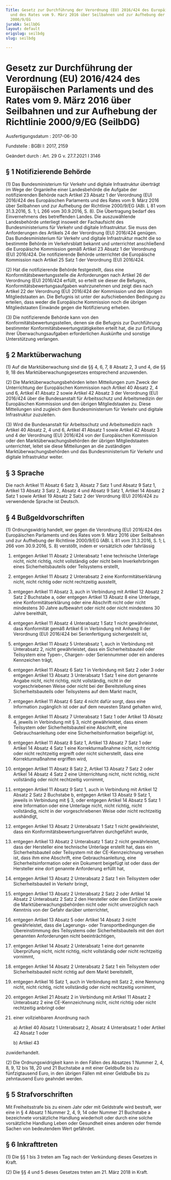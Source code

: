 ```yaml
---
Title: Gesetz zur Durchführung der Verordnung (EU) 2016/424 des Europäischen Parlaments
  und des Rates vom 9. März 2016 über Seilbahnen und zur Aufhebung der Richtlinie
  2000/9/EG
jurabk: SeilbDG
layout: default
origslug: seilbdg
slug: seilbdg

---
```


# Gesetz zur Durchführung der Verordnung (EU) 2016/424 des Europäischen Parlaments und des Rates vom 9. März 2016 über Seilbahnen und zur Aufhebung der Richtlinie 2000/9/EG (SeilbDG)

Ausfertigungsdatum
:   2017-06-30

Fundstelle
:   BGBl I: 2017, 2159

Geändert durch
:   Art. 29 G v. 27.7.2021 I 3146


## § 1 Notifizierende Behörde

(1) Das Bundesministerium für Verkehr und digitale Infrastruktur
überträgt im Wege der Organleihe einer Landesbehörde die Aufgabe der
notifizierenden Behörde nach Artikel 23 Absatz 1 der Verordnung (EU)
2016/424 des Europäischen Parlaments und des Rates vom 9. März 2016
über Seilbahnen und zur Aufhebung der Richtlinie 2000/9/EG (ABl. L 81
vom 31.3.2016, S. 1; L 266 vom 30.9.2016, S. 8). Die Übertragung
bedarf des Einvernehmens des betreffenden Landes. Die auszuwählende
Landesbehörde unterliegt insoweit der Fachaufsicht des
Bundesministeriums für Verkehr und digitale Infrastruktur. Sie muss
den Anforderungen des Artikels 24 der Verordnung (EU) 2016/424
genügen. Das Bundesministerium für Verkehr und digitale Infrastruktur
macht die so bestimmte Behörde im Verkehrsblatt bekannt und
unterrichtet anschließend die Europäische Kommission gemäß Artikel 23
Absatz 1 der Verordnung (EU) 2016/424. Die notifizierende Behörde
unterrichtet die Europäische Kommission nach Artikel 25 Satz 1 der
Verordnung (EU) 2016/424.

(2) Hat die notifizierende Behörde festgestellt, dass eine
Konformitätsbewertungsstelle die Anforderungen nach Artikel 26 der
Verordnung (EU) 2016/424 erfüllt, so erteilt sie dieser die Befugnis,
Konformitätsbewertungsaufgaben wahrzunehmen und zeigt dies nach
Artikel 22 der Verordnung (EU) 2016/424 der Kommission und den übrigen
Mitgliedstaaten an. Die Befugnis ist unter der aufschiebenden
Bedingung zu erteilen, dass weder die Europäische Kommission noch die
übrigen Mitgliedstaaten Einwände gegen die Notifizierung erheben.

(3) Die notifizierende Behörde kann von den
Konformitätsbewertungsstellen, denen sie die Befugnis zur Durchführung
bestimmter Konformitätsbewertungstätigkeiten erteilt hat, die zur
Erfüllung ihrer Überwachungsaufgaben erforderlichen Auskünfte und
sonstige Unterstützung verlangen.


## § 2 Marktüberwachung

(1) Auf die Marktüberwachung sind die §§ 4, 6, 7, 8 Absatz 2, 3 und 4,
die §§ 9, 18 des Marktüberwachungsgesetzes entsprechend anzuwenden.

(2) Die Marktüberwachungsbehörden leiten Mitteilungen zum Zweck der
Unterrichtung der Europäischen Kommission nach Artikel 40 Absatz 2, 4
und 6, Artikel 41 Absatz 2 sowie Artikel 42 Absatz 3 der Verordnung
(EU) 2016/424 über die Bundesanstalt für Arbeitsschutz und
Arbeitsmedizin der Europäischen Kommission und den übrigen
Mitgliedstaaten zu. Diese Mitteilungen sind zugleich dem
Bundesministerium für Verkehr und digitale Infrastruktur zuzuleiten.

(3) Wird die Bundesanstalt für Arbeitsschutz und Arbeitsmedizin nach
Artikel 40 Absatz 2, 4 und 6, Artikel 41 Absatz 1 sowie Artikel 42
Absatz 3 und 4 der Verordnung (EU) 2016/424 von der Europäischen
Kommission oder den Marktüberwachungsbehörden der übrigen
Mitgliedstaaten unterrichtet, leitet sie diese Mitteilungen an die
zuständigen Marktüberwachungsbehörden und das Bundesministerium für
Verkehr und digitale Infrastruktur weiter.


## § 3 Sprache

Die nach Artikel 11 Absatz 6 Satz 3, Absatz 7 Satz 1 und Absatz 9 Satz
1, Artikel 13 Absatz 3 Satz 2, Absatz 4 und Absatz 9 Satz 1, Artikel
14 Absatz 2 Satz 1 sowie Artikel 19 Absatz 2 Satz 2 der Verordnung
(EU) 2016/424 zu verwendende Sprache ist Deutsch.


## § 4 Bußgeldvorschriften

(1) Ordnungswidrig handelt, wer gegen die Verordnung (EU) 2016/424 des
Europäischen Parlaments und des Rates vom 9. März 2016 über Seilbahnen
und zur Aufhebung der Richtlinie 2000/9/EG (ABl. L 81 vom 31.3.2016,
S. 1; L 266 vom 30.9.2016, S. 8) verstößt, indem er vorsätzlich oder
fahrlässig

1.  entgegen Artikel 11 Absatz 2 Unterabsatz 1 eine technische Unterlage
    nicht, nicht richtig, nicht vollständig oder nicht beim
    Inverkehrbringen eines Sicherheitsbauteils oder Teilsystems erstellt,


2.  entgegen Artikel 11 Absatz 2 Unterabsatz 2 eine Konformitätserklärung
    nicht, nicht richtig oder nicht rechtzeitig ausstellt,


3.  entgegen Artikel 11 Absatz 3, auch in Verbindung mit Artikel 12 Absatz
    2 Satz 2 Buchstabe a, oder entgegen Artikel 13 Absatz 8 eine
    Unterlage, eine Konformitätserklärung oder eine Abschrift nicht oder
    nicht mindestens 30 Jahre aufbewahrt oder nicht oder nicht mindestens
    30 Jahre bereithält,


4.  entgegen Artikel 11 Absatz 4 Unterabsatz 1 Satz 1 nicht gewährleistet,
    dass Konformität gemäß Artikel 6 in Verbindung mit Anhang II der
    Verordnung (EU) 2016/424 bei Serienfertigung sichergestellt ist,


5.  entgegen Artikel 11 Absatz 5 Unterabsatz 1, auch in Verbindung mit
    Unterabsatz 2, nicht gewährleistet, dass ein Sicherheitsbauteil oder
    Teilsystem eine Typen-, Chargen- oder Seriennummer oder ein anderes
    Kennzeichen trägt,


6.  entgegen Artikel 11 Absatz 6 Satz 1 in Verbindung mit Satz 2 oder 3
    oder entgegen Artikel 13 Absatz 3 Unterabsatz 1 Satz 1 eine dort
    genannte Angabe nicht, nicht richtig, nicht vollständig, nicht in der
    vorgeschriebenen Weise oder nicht bei der Bereitstellung eines
    Sicherheitsbauteils oder Teilsystems auf dem Markt macht,


7.  entgegen Artikel 11 Absatz 6 Satz 4 nicht dafür sorgt, dass eine
    Information zugänglich ist oder auf dem neuesten Stand gehalten wird,


8.  entgegen Artikel 11 Absatz 7 Unterabsatz 1 Satz 1 oder Artikel 13
    Absatz 4, jeweils in Verbindung mit § 3, nicht gewährleistet, dass
    einem Teilsystem oder Sicherheitsbauteil eine Abschrift, eine
    Gebrauchsanleitung oder eine Sicherheitsinformation beigefügt ist,


9.  entgegen Artikel 11 Absatz 8 Satz 1, Artikel 13 Absatz 7 Satz 1 oder
    Artikel 14 Absatz 4 Satz 1 eine Korrekturmaßnahme nicht, nicht richtig
    oder nicht rechtzeitig ergreift oder nicht sicherstellt, dass eine
    Korrekturmaßnahme ergriffen wird,


10. entgegen Artikel 11 Absatz 8 Satz 2, Artikel 13 Absatz 7 Satz 2 oder
    Artikel 14 Absatz 4 Satz 2 eine Unterrichtung nicht, nicht richtig,
    nicht vollständig oder nicht rechtzeitig vornimmt,


11. entgegen Artikel 11 Absatz 9 Satz 1, auch in Verbindung mit Artikel 12
    Absatz 2 Satz 2 Buchstabe b, entgegen Artikel 13 Absatz 9 Satz 1,
    jeweils in Verbindung mit § 3, oder entgegen Artikel 14 Absatz 5 Satz
    1 eine Information oder eine Unterlage nicht, nicht richtig, nicht
    vollständig, nicht in der vorgeschriebenen Weise oder nicht
    rechtzeitig aushändigt,


12. entgegen Artikel 13 Absatz 2 Unterabsatz 1 Satz 1 nicht gewährleistet,
    dass ein Konformitätsbewertungsverfahren durchgeführt wurde,


13. entgegen Artikel 13 Absatz 2 Unterabsatz 1 Satz 2 nicht gewährleistet,
    dass der Hersteller eine technische Unterlage erstellt hat, dass ein
    Sicherheitsbauteil oder Teilsystem mit der CE-Kennzeichnung versehen
    ist, dass ihm eine Abschrift, eine Gebrauchsanleitung, eine
    Sicherheitsinformation oder ein Dokument beigefügt ist oder dass der
    Hersteller eine dort genannte Anforderung erfüllt hat,


14. entgegen Artikel 13 Absatz 2 Unterabsatz 2 Satz 1 ein Teilsystem oder
    Sicherheitsbauteil in Verkehr bringt,


15. entgegen Artikel 13 Absatz 2 Unterabsatz 2 Satz 2 oder Artikel 14
    Absatz 2 Unterabsatz 2 Satz 2 den Hersteller oder den Einführer sowie
    die Marktüberwachungsbehörden nicht oder nicht unverzüglich nach
    Kenntnis von der Gefahr darüber unterrichtet,


16. entgegen Artikel 13 Absatz 5 oder Artikel 14 Absatz 3 nicht
    gewährleistet, dass die Lagerungs- oder Transportbedingungen die
    Übereinstimmung des Teilsystems oder Sicherheitsbauteils mit den dort
    genannten Anforderungen nicht beeinträchtigen,


17. entgegen Artikel 14 Absatz 2 Unterabsatz 1 eine dort genannte
    Überprüfung nicht, nicht richtig, nicht vollständig oder nicht
    rechtzeitig vornimmt,


18. entgegen Artikel 14 Absatz 2 Unterabsatz 2 Satz 1 ein Teilsystem oder
    Sicherheitsbauteil nicht richtig auf dem Markt bereitstellt,


19. entgegen Artikel 16 Satz 1, auch in Verbindung mit Satz 2, eine
    Nennung nicht, nicht richtig, nicht vollständig oder nicht rechtzeitig
    vornimmt,


20. entgegen Artikel 21 Absatz 2 in Verbindung mit Artikel 11 Absatz 2
    Unterabsatz 2 eine CE-Kennzeichnung nicht, nicht richtig oder nicht
    rechtzeitig anbringt oder


21. einer vollziehbaren Anordnung nach

    a)  Artikel 40 Absatz 1 Unterabsatz 2, Absatz 4 Unterabsatz 1 oder Artikel
        42 Absatz 1 oder


    b)  Artikel 43






zuwiderhandelt.

(2) Die Ordnungswidrigkeit kann in den Fällen des Absatzes 1 Nummer 2,
4, 8, 9, 12 bis 18, 20 und 21 Buchstabe a mit einer Geldbuße bis zu
fünfzigtausend Euro, in den übrigen Fällen mit einer Geldbuße bis zu
zehntausend Euro geahndet werden.


## § 5 Strafvorschriften

Mit Freiheitsstrafe bis zu einem Jahr oder mit Geldstrafe wird
bestraft, wer eine in § 4 Absatz 1 Nummer 2, 4, 9, 14 oder Nummer 21
Buchstabe a bezeichnete vorsätzliche Handlung wiederholt oder durch
eine solche vorsätzliche Handlung Leben oder Gesundheit eines anderen
oder fremde Sachen von bedeutendem Wert gefährdet.


## § 6 Inkrafttreten

(1) Die §§ 1 bis 3 treten am Tag nach der Verkündung dieses Gesetzes
in Kraft.

(2) Die §§ 4 und 5 dieses Gesetzes treten am 21. März 2018 in Kraft.

